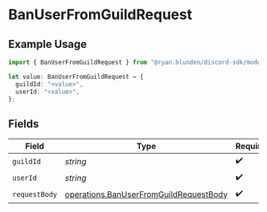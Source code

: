 # BanUserFromGuildRequest

## Example Usage

```typescript
import { BanUserFromGuildRequest } from "@ryan.blunden/discord-sdk/models/operations";

let value: BanUserFromGuildRequest = {
  guildId: "<value>",
  userId: "<value>",
};
```

## Fields

| Field                                                                                            | Type                                                                                             | Required                                                                                         | Description                                                                                      |
| ------------------------------------------------------------------------------------------------ | ------------------------------------------------------------------------------------------------ | ------------------------------------------------------------------------------------------------ | ------------------------------------------------------------------------------------------------ |
| `guildId`                                                                                        | *string*                                                                                         | :heavy_check_mark:                                                                               | N/A                                                                                              |
| `userId`                                                                                         | *string*                                                                                         | :heavy_check_mark:                                                                               | N/A                                                                                              |
| `requestBody`                                                                                    | [operations.BanUserFromGuildRequestBody](../../models/operations/banuserfromguildrequestbody.md) | :heavy_check_mark:                                                                               | N/A                                                                                              |